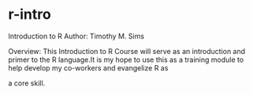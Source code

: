 # r-intro
Introduction to R
Author: Timothy M. Sims

Overview: This Introduction to R Course will serve as an introduction and primer to the R language.It is my hope to use this as a training module to help develop my co-workers and evangelize R as 

a core skill.

